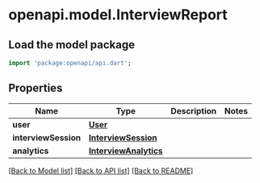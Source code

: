 # openapi.model.InterviewReport

## Load the model package
```dart
import 'package:openapi/api.dart';
```

## Properties
Name | Type | Description | Notes
------------ | ------------- | ------------- | -------------
**user** | [**User**](User.md) |  | 
**interviewSession** | [**InterviewSession**](InterviewSession.md) |  | 
**analytics** | [**InterviewAnalytics**](InterviewAnalytics.md) |  | 

[[Back to Model list]](../README.md#documentation-for-models) [[Back to API list]](../README.md#documentation-for-api-endpoints) [[Back to README]](../README.md)


